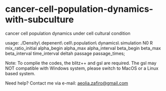 # cancer-cell-population-dynamics-with-subculture
cancer cell population dynamics under cell cultural condition

usage:
./Density\ depenent\ cell\ population\ dynamics\ simulation N0 R mix_ratio_initial alpha_begin alpha_max alpha_interval beta_begin beta_max beta_interval time_interval deltah passage passage_times;

Note: 
To complie the codes, the blitz++ and gsl are required. 
The gsl may NOT compatible with Windows system, please switch to MacOS or a Linux based system.

Need help? Contact me via e-mail: aeolia.zafiro@gmail.com


